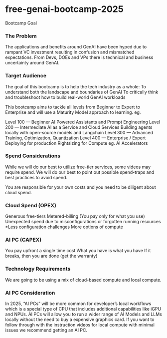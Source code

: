# free-genai-bootcamp-2025

Bootcamp Goal

### The Problem
The applications and benefits around GenAI have been hyped due to rampant VC investment resulting in confusion and mismatched expectations. From Devs, DOEs and VPs there is technical and business uncertainty around GenAI.

### Target Audience
The goal of this bootcamp is to help the tech industry as a whole:
To understand both the landscape and boundaries of GenAI
To critically think and troubleshoot how to build real-world GenAI workloads

This bootcamp aims to tackle all levels from Beginner to Expert to Enterprise and will use a Maturity Model approach to learning. eg.

Level 100 — Beginner 
AI Powered Assistants and Prompt Engineering
Level 200 — Intermediate
AI as a Service and Cloud Services
Building agents locally with open-source models and Langchain
Level 300 — Advanced
Training, Optimization, Quantization
Level 400 — Enterprise / Expert
Deploying for production
Rightsizing for Compute eg. AI Accelerators

### Spend Considerations

While we will do our best to utilize free-tier services, some videos may require spend.
We will do our best to point out possible spend-traps and best practices to avoid spend.

You are responsible for your own costs and you need to be diligent about cloud spend.

### Cloud Spend (OPEX)
Generous free-tiers
Metered-billing  (You pay only for what you use)
Unexpected spend due to misconfigurations or forgotten running resources
*Less configuration challenges
More options of compute

### AI PC (CAPEX)
You pay upfront a single time cost
What you have is what you have
If it breaks, then you are done (get the warranty)


### Technology Requirements

We are going to be using a mix of cloud-based compute and local compute.

### AI PC Consideration

In 2025, “AI PCs” will be more common for developer’s local workflows which is a special type of CPU that includes additional capabilities like iGPU and NPUs.
AI PCs will allow you to run a wider range of AI Models and LLMs locally without the need to buy a expensive graphics card.
If you want to follow through with the instruction videos for local compute with minimal issues we recommend getting an AI PC. 
